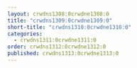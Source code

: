```yaml
---
layout: crwdns1308:0crwdne1308:0
title: "crwdns1309:0crwdne1309:0"
short-title: "crwdns1310:0crwdne1310:0"
categories:
  - crwdns1311:0crwdne1311:0
order: crwdns1312:0crwdne1312:0
published: crwdns1313:0crwdne1313:0
---
```


